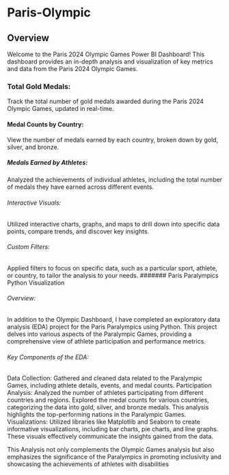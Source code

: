# Paris-Olympic
## Overview
Welcome to the Paris 2024 Olympic Games Power BI Dashboard! This dashboard provides an in-depth analysis and visualization of key metrics and data from the Paris 2024 Olympic Games.
### Total Gold Medals: 
Track the total number of gold medals awarded during the Paris 2024 Olympic Games, updated in real-time.
#### Medal Counts by Country: 
View the number of medals earned by each country, broken down by gold, silver, and bronze.
##### Medals Earned by Athletes: 
Analyzed the achievements of individual athletes, including the total number of medals they have earned across different events.
###### Interactive Visuals: 
Utilized interactive charts, graphs, and maps to drill down into specific data points, compare trends, and discover key insights.
###### Custom Filters:
Applied filters to focus on specific data, such as a particular sport, athlete, or country, to tailor the analysis to your needs.
####### Paris Paralympics Python Visualization
###### Overview:
In addition to the Olympic Dashboard, I have completed an exploratory data analysis (EDA) project for the Paris Paralympics using Python. This project delves into various aspects of the Paralympic Games, providing a comprehensive view of athlete participation and performance metrics.
###### Key Components of the EDA:
Data Collection: Gathered and cleaned data related to the Paralympic Games, including athlete details, events, and medal counts.
Participation Analysis: Analyzed the number of athletes participating from different countries and regions.
Explored the medal counts for various countries, categorizing the data into gold, silver, and bronze medals. This analysis highlights the top-performing nations in the Paralympic Games.
Visualizations: Utilized libraries like Matplotlib and Seaborn to create informative visualizations, including bar charts, pie charts, and line graphs. These visuals effectively communicate the insights gained from the data.

This Analysis not only complements the Olympic Games analysis but also emphasizes the significance of the Paralympics in promoting inclusivity and showcasing the achievements of athletes with disabilities


